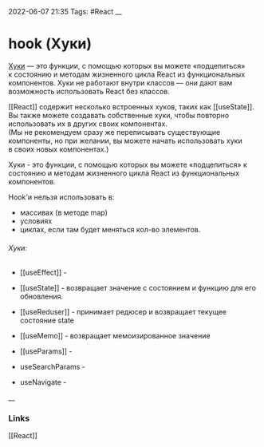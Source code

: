 2022-06-07 21:35
Tags: #React 
__
# hook (Хуки)

[Хуки](https://ru.reactjs.org/docs/hooks-intro.html#gatsby-focus-wrapper "Документация по хукам") — это функции, с помощью которых вы можете «подцепиться» к состоянию и методам жизненного цикла React из функциональных компонентов.
Хуки не работают внутри классов — они дают вам возможность использовать React без классов.

[[React]] содержит несколько встроенных хуков, таких как [[useState]]. Вы также можете создавать собственные хуки, чтобы повторно использовать их в других своих компонентах.
(Мы не рекомендуем сразу же переписывать существующие компоненты, но при желании, вы можете начать использовать хуки в своих новых компонентах.)

Хуки - это функции, с помощью которых вы можете «подцепиться» к состоянию и методам жизненного цикла React из функциональных компонентов.

Hook'и нельзя использовать в:
-   массивах (в методе map)
-   условиях
-   циклах, если там будет меняться кол-во элементов.

###### Хуки:
- [[useEffect]] -
- [[useState]] - возвращает значение с состоянием и функцию для его обновления.
- [[useReduser]] - принимает редюсер и возвращает текущее состояние state

- [[useMemo]] - возвращает мемоизированное значение

- [[useParams]] - 
- useSearchParams - 
- useNavigate -

__
### Links
[[React]]